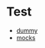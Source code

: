 # Test

<!-- START_INDEX -->
- [dummy](./dummy/index.md)
- [mocks](./mocks/index.md)
<!-- END_INDEX -->

